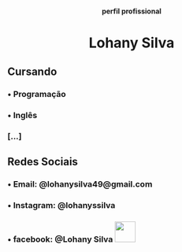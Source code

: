 #### <p align="center">perfil profissional

<h1 p align="center"> Lohany Silva 

<h2> Cursando
<h3> • Programação
<h3> • Inglês
<h3> [...]

<h2> Redes Sociais
<h3>  • Email: @lohanysilva49@gmail.com
<h3>  • Instagram: @lohanyssilva
<h3>  • facebook: @Lohany Silva
<img src="https://cdn.jsdelivr.net/gh/devicons/devicon/icons/facebook/facebook-original.svg" a href="https://www.facebook.com/lohany.silva.969300/" height="42" width="42">
  

